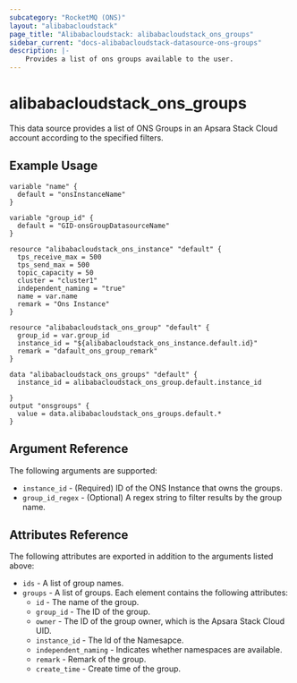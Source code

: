 ```yaml
---
subcategory: "RocketMQ (ONS)"
layout: "alibabacloudstack"
page_title: "Alibabacloudstack: alibabacloudstack_ons_groups"
sidebar_current: "docs-alibabacloudstack-datasource-ons-groups"
description: |-
    Provides a list of ons groups available to the user.
---
```


# alibabacloudstack_ons_groups

This data source provides a list of ONS Groups in an Apsara Stack Cloud account according to the specified filters.


## Example Usage

```
variable "name" {
  default = "onsInstanceName"
}

variable "group_id" {
  default = "GID-onsGroupDatasourceName"
}

resource "alibabacloudstack_ons_instance" "default" {
  tps_receive_max = 500
  tps_send_max = 500
  topic_capacity = 50
  cluster = "cluster1"
  independent_naming = "true"
  name = var.name
  remark = "Ons Instance"
}

resource "alibabacloudstack_ons_group" "default" {
  group_id = var.group_id
  instance_id = "${alibabacloudstack_ons_instance.default.id}"
  remark = "dafault_ons_group_remark"
}

data "alibabacloudstack_ons_groups" "default" {
  instance_id = alibabacloudstack_ons_group.default.instance_id

}
output "onsgroups" {
  value = data.alibabacloudstack_ons_groups.default.*
}
```

## Argument Reference

The following arguments are supported:

* `instance_id` - (Required) ID of the ONS Instance that owns the groups.
* `group_id_regex` - (Optional) A regex string to filter results by the group name. 

## Attributes Reference

The following attributes are exported in addition to the arguments listed above:

* `ids` - A list of group names.
* `groups` - A list of groups. Each element contains the following attributes:
  * `id` - The name of the group.
  * `group_id` - The ID of the group.
  * `owner` - The ID of the group owner, which is the Apsara Stack Cloud UID.
  * `instance_id` - The Id of the Namesapce. 
  * `independent_naming` - Indicates whether namespaces are available.
  * `remark` - Remark of the group.
  * `create_time` - Create time of the group.